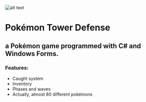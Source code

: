 ![alt text](https://i0.wp.com/multarte.com.br/wp-content/uploads/2019/03/pokemon-png-logo.png?fit=2000%2C736&ssl=1)
<h1>Pokémon Tower Defense</h1>
<h2>a Pokémon game programmed with C# and Windows Forms.</h2>
<h3>Features:</h3>
<ul>
  <li>Caught system</li>
  <li>Inventory</li>
  <li>Phases and waves</li>
  <li>Actually, almost 80 different pokémons</li>
</ul>
